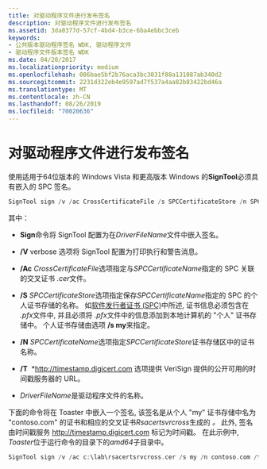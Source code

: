 ```yaml
---
title: 对驱动程序文件进行发布签名
description: 对驱动程序文件进行发布签名
ms.assetid: 3da0377d-57cf-4bd4-b3ce-6ba4ebbc3ceb
keywords:
- 公共版本驱动程序签名 WDK, 驱动程序文件
- 驱动程序文件版本签名 WDK
ms.date: 04/20/2017
ms.localizationpriority: medium
ms.openlocfilehash: 086bae5bf2b76aca3bc3031f88a131087ab340d2
ms.sourcegitcommit: 2231d322eb4e9597ad7f537a4aa82b83422bd46a
ms.translationtype: MT
ms.contentlocale: zh-CN
ms.lasthandoff: 08/26/2019
ms.locfileid: "70020636"
---
```

# <a name="release-signing-a-driver-file"></a>对驱动程序文件进行发布签名


使用适用于64位版本的 Windows Vista 和更高版本 Windows 的**SignTool**必须具有嵌入的 SPC 签名。

```cpp
SignTool sign /v /ac CrossCertificateFile /s SPCCertificateStore /n SPCCertificateName /t http://timestamp.digicert.com DriverFileName.sys
```

其中：

-   **Sign**命令将 SignTool 配置为在*DriverFileName*文件中嵌入签名。

-   **/V** verbose 选项将 SignTool 配置为打印执行和警告消息。

-   **/Ac** *CrossCertificateFile*选项指定与*SPCCertificateName*指定的 SPC 关联的交叉证书 *.cer*文件。

-   **/S** *SPCCertificateStore*选项指定保存*SPCCertificateName*指定的 SPC 的个人证书存储的名称。 如[软件发行者证书 (SPC)](software-publisher-certificate.md)中所述, 证书信息必须包含在 *.pfx*文件中, 并且必须将 *.pfx*文件中的信息添加到本地计算机的 "个人" 证书存储中。 个人证书存储由选项 **/s my**来指定。

-   **/N** *SPCCertificateName*选项指定*SPCCertificateStore*证书存储区中的证书名称。

-   **/T**  *http://timestamp.digicert.com 选项提供 VeriSign 提供的公开可用的时间戳服务器的 URL。

-   *DriverFileName*是驱动程序文件的名称。

下面的命令将在 Toaster 中嵌入一个签名, 该签名是从个人 "my" 证书存储中名为 "contoso.com" 的证书和相应的交叉证书*Rsacertsvrcross*生成的 *。* 此外, 签名由时间戳服务 http://timestamp.digicert.com 标记为时间戳。 在此示例中, *Toaster*位于运行命令的目录下的*amd64*子目录中。

```cpp
SignTool sign /v /ac c:\lab\rsacertsrvcross.cer /s my /n contoso.com /t http://timestamp.digicert.com amd64\toaster.sys
```

 

 





